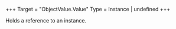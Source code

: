 +++
Target = "ObjectValue.Value"
Type = Instance | undefined
+++

Holds a reference to an instance.